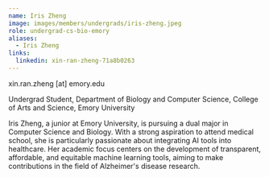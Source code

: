 ```yaml
---
name: Iris Zheng
image: images/members/undergrads/iris-zheng.jpeg
role: undergrad-cs-bio-emory
aliases:
  - Iris Zheng
links:
  linkedin: xin-ran-zheng-71a8b0263
---
```


xin.ran.zheng [at] emory.edu

Undergrad Student, Department of Biology and Computer Science, College of Arts and Science, Emory University

Iris Zheng, a junior at Emory University, is pursuing a dual major in Computer Science and Biology. With a strong aspiration to attend medical school, she is particularly passionate about integrating AI tools into healthcare. Her academic focus centers on the development of transparent, affordable, and equitable machine learning tools, aiming to make contributions in the field of Alzheimer's disease research.
